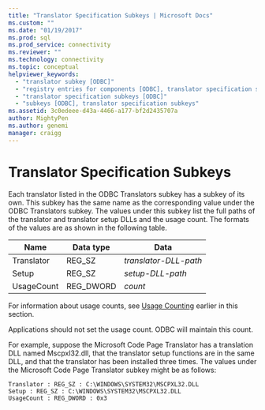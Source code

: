 ```yaml
---
title: "Translator Specification Subkeys | Microsoft Docs"
ms.custom: ""
ms.date: "01/19/2017"
ms.prod: sql
ms.prod_service: connectivity
ms.reviewer: ""
ms.technology: connectivity
ms.topic: conceptual
helpviewer_keywords: 
  - "translator subkey [ODBC]"
  - "registry entries for components [ODBC], translator specification subkeys"
  - "translator specification subkeys [ODBC]"
  - "subkeys [ODBC], translator specification subkeys"
ms.assetid: 3c0edeee-d43a-4466-a177-bf2d2435707a
author: MightyPen
ms.author: genemi
manager: craigg
---
```

# Translator Specification Subkeys
Each translator listed in the ODBC Translators subkey has a subkey of its own. This subkey has the same name as the corresponding value under the ODBC Translators subkey. The values under this subkey list the full paths of the translator and translator setup DLLs and the usage count. The formats of the values are as shown in the following table.  
  
|Name|Data type|Data|  
|----------|---------------|----------|  
|Translator|REG_SZ|*translator-DLL-path*|  
|Setup|REG_SZ|*setup-DLL-path*|  
|UsageCount|REG_DWORD|*count*|  
  
 For information about usage counts, see [Usage Counting](../../../odbc/reference/install/usage-counting.md) earlier in this section.  
  
 Applications should not set the usage count. ODBC will maintain this count.  
  
 For example, suppose the Microsoft Code Page Translator has a translation DLL named Mscpxl32.dll, that the translator setup functions are in the same DLL, and that the translator has been installed three times. The values under the Microsoft Code Page Translator subkey might be as follows:  
  
```  
Translator : REG_SZ : C:\WINDOWS\SYSTEM32\MSCPXL32.DLL  
Setup : REG_SZ : C:\WINDOWS\SYSTEM32\MSCPXL32.DLL  
UsageCount : REG_DWORD : 0x3  
```
